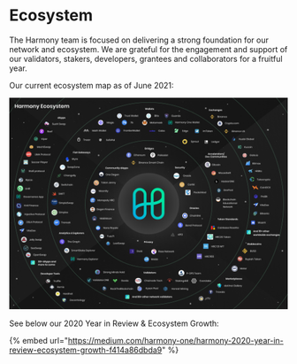 # Ecosystem

The Harmony team is focused on delivering a strong foundation for our network and ecosystem. We are grateful for the engagement and support of our validators, stakers, developers, grantees and collaborators for a fruitful year.

Our current ecosystem map as of June 2021:

![](../../.gitbook/assets/ecosystem_new_3.png)

See below our 2020 Year in Review & Ecosystem Growth:

{% embed url="https://medium.com/harmony-one/harmony-2020-year-in-review-ecosystem-growth-f414a86dbda9" %}



